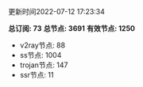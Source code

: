更新时间2022-07-12 17:23:34

**总订阅: 73**
**总节点: 3691**
**有效节点: 1250**
- v2ray节点: 88
- ss节点: 1004
- trojan节点: 147
- ssr节点: 11
